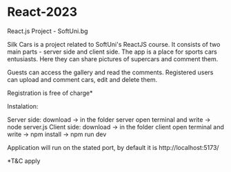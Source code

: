 # React-2023
React.js Project - SoftUni.bg 

Silk Cars is a project related to SoftUni's ReactJS course. It consists of two main parts - server side and client side.
The app is a place for sports cars entusiasts. Here they can share pictures of supercars and comment them. 

Guests can access the gallery and read the comments. 
Registered users can upload and comment cars, edit and delete them.

Registration is free of charge*

Instalation:

Server side: download → in the folder server open terminal and write → node server.js
Client side: download → in the folder client open terminal and write → npm install → npm run dev

Application will run on the stated port, by default it is http://localhost:5173/

*T&C apply
